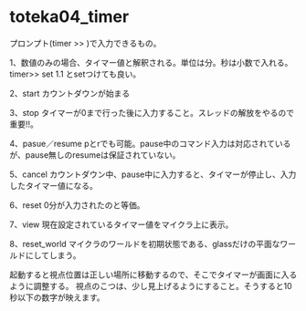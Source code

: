 # toteka04_timer

プロンプト(timer >> )で入力できるもの。

1、数値のみの場合、タイマー値と解釈される。単位は分。秒は小数で入れる。timer>> set 1.1 とsetつけても良い。

2、start カウントダウンが始まる

3、stop タイマーが0まで行った後に入力すること。スレッドの解放をやるので重要!!。

4、pasue／resume pとrでも可能。pause中のコマンド入力は対応されているが、pause無しのresumeは保証されていない。

5、cancel カウントダウン中、pause中に入力すると、タイマーが停止し、入力したタイマー値になる。

6、reset 0分が入力されたのと等価。

7、view 現在設定されているタイマー値をマイクラ上に表示。

8、reset_world マイクラのワールドを初期状態である、glassだけの平面なワールドにしてしまう。

起動すると視点位置は正しい場所に移動するので、そこでタイマーが画面に入るように調整する。
視点のこつは、少し見上げるようにすること。そうすると10秒以下の数字が映えます。
